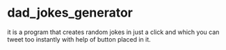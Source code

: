 # dad_jokes_generator
it is a program that creates random jokes in just a click and which you can tweet too instantly with help of button placed in it.
